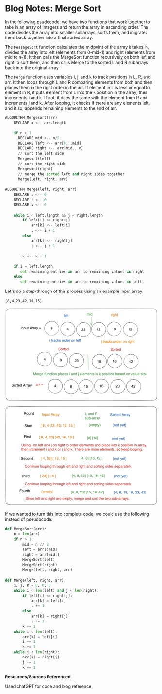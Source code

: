 # Blog Notes: Merge Sort

In the following psudocode, we have two functions that work together to take in an array of integers and return the array in ascending order. The code divides the array into smaller subarrays, sorts them, and migrates them back together into a final sorted array.

The `MessageSort` function calculates the midpoint of the array it takes in, divides the array into left (elements from 0-mid-1) and right (elements from mid to n-1). It then calls the MergeSort function recursively on both left and right to sort them, and then calls Merge to the sorted L and R subarrays back into the original array.

The `Merge` function uses variables i, j, and k to track positions in L, R, and arr. It then loops through L and R comparing elements from both and then places them in the right order in the arr. If element in L is less or equal to element in R, it puts element from L into the `k` position in the array, then increments i and k. If not, it does the same with the element from R and increments j and k. After looping, it checks if there are any elements left, and if so, appends remaining elements to the end of arr.

```python
ALGORITHM Mergesort(arr)
    DECLARE n <-- arr.length

    if n > 1
      DECLARE mid <-- n/2
      DECLARE left <-- arr[0...mid]
      DECLARE right <-- arr[mid...n]
      // sort the left side
      Mergesort(left)
      // sort the right side
      Mergesort(right)
      // merge the sorted left and right sides together
      Merge(left, right, arr)

ALGORITHM Merge(left, right, arr)
    DECLARE i <-- 0
    DECLARE j <-- 0
    DECLARE k <-- 0

    while i < left.length && j < right.length
        if left[i] <= right[j]
            arr[k] <-- left[i]
            i <-- i + 1
        else
            arr[k] <-- right[j]
            j <-- j + 1

        k <-- k + 1

    if i = left.length
       set remaining entries in arr to remaining values in right
    else
       set remaining entries in arr to remaining values in left
  ```

Let's do a step-through of this process using an example input array:

`[8,4,23,42,16,15]`

![Visual Step-By-Step image](/sorting/merge/cc27-visual1.png)

![Visual Step-By-Step table](/sorting/merge/cc27-visual2.png)


If we wanted to turn this into complete code, we could use the following instead of pseudocode:

```python
def MergeSort(arr):
    n = len(arr)
    if n > 1:
        mid = n // 2
        left = arr[:mid]
        right = arr[mid:]
        MergeSort(left)
        MergeSort(right)
        Merge(left, right, arr)

def Merge(left, right, arr):
    i, j, k = 0, 0, 0
    while i < len(left) and j < len(right):
        if left[i] <= right[j]:
            arr[k] = left[i]
            i += 1
        else:
            arr[k] = right[j]
            j += 1
        k += 1
    while i < len(left):
        arr[k] = left[i]
        i += 1
        k += 1
    while j < len(right):
        arr[k] = right[j]
        j += 1
        k += 1
```

**Resources/Sources Referenced**

Used chatGPT for code and blog reference
